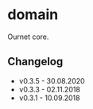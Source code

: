 # domain

Ournet core.


## Changelog

- v0.3.5 - 30.08.2020
- v0.3.3 - 02.11.2018
- v0.3.1 - 10.09.2018
